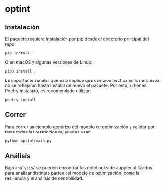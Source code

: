 # optint

## Instalación

El paquete requiere instalación por pip desde el directorio principal del repo:
```shell
pip install .
```

O en macOS y algunas versiones de Linux:
```shell
pip3 install .
```

Es importante señalar que esto implica que cambios hechos en los archivos no se reflejarán hasta instalar de nuevo el paquete. Por esto, si tienes Poetry instalado, es recomendado utilizar:
```shell
poetry install
```

## Correr
Para correr un ejemplo genérico del modelo de optimización y validar por tests todas las restricciones, puedes usar:

```shell
python optint/main.py
```

## Análisis
Bajo `analysis/` se pueden encontrar los notebooks de Jupyter utilizados para analizar distintas partes del modelo de optimización, como la resiliencia y el análisis de sensibilidad.